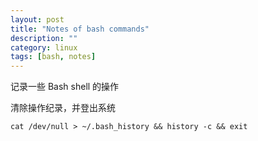 ```yaml
---
layout: post
title: "Notes of bash commands"
description: ""
category: linux
tags: [bash, notes]
---
```


记录一些 Bash shell 的操作

清除操作纪录，并登出系统
```
cat /dev/null > ~/.bash_history && history -c && exit
```

